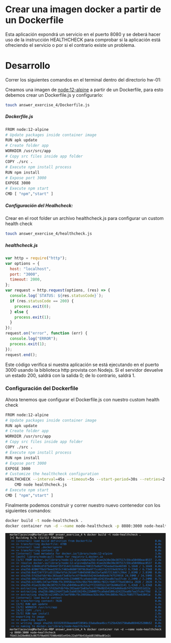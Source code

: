 # Crear una imagen docker a partir de un Dockerfile
Esta aplicación expondrá un servicio en el puerto 8080 y se deberá hacer uso de la instrucción HEALTHCHECK para comprobar si la aplicación está ofreciendo el servicio o por si el contrario existe un problema.

# Desarrollo
Correr los siguientes comandos en el terminal dentro del directorio hw-01:

Creamos una imagen de [node:12-alpine](https://hub.docker.com/_/node) a partir de un Dockerfile, para esto debemos crear un Dockerfile.js y configurarlo:
```sh
touch answer_exercise_4/Dockerfile.js
```
##### Dockerfile.js 
```sh
FROM node:12-alpine
# Update packages inside container image
RUN apk update
# Create folder app
WORKDIR /usr/src/app
# Copy src files inside app folder
COPY ./src .
# Execute npm install process
RUN npm install
# Expose port 3000
EXPOSE 3000
# Execute npm start
CMD [ "npm","start" ]
```

##### Configuración del Healhcheck:
Crear en el root folder un archivo healthcheck.js para configurar un custom health check
```sh
touch answer_exercise_4/healthcheck.js
```
##### healthcheck.js 
```javascript
var http = require("http");
var options = {
  host: "localhost",
  port: "3000",
  timeout: 2000,
};
var request = http.request(options, (res) => {
  console.log(`STATUS: ${res.statusCode}`);
  if (res.statusCode == 200) {
    process.exit(0);
  } else {
    process.exit(1);
  }
});
request.on("error", function (err) {
  console.log("ERROR");
  process.exit(1);
});
request.end();
```
Este código verifica si nuestra aplicación se está ejecutando en el puerto 3000 usando la biblioteca http provista con Nodejs. Si el servidor devuelve un estado 200, saldrá con la salida 0; de lo contrario, saldrá 1.

### Configuración del Dockerfile
Ahora tenemos que configurar el Dockerfile.js con nuestro custom health check
```sh
FROM node:12-alpine
# Update packages inside container image
RUN apk update
# Create folder app
WORKDIR /usr/src/app
# Copy src files inside app folder
COPY ./src .
# Execute npm install process
RUN npm install
# Expose port 3000
EXPOSE 3000
# Customize the healthcheck configuration
HEALTHCHECK --interval=45s --timeout=5s --start-period=30s --retries=2 \  
    CMD node healthcheck.js
# Execute npm start
CMD [ "npm","start" ]
```
Finalmente podemos construir y correr nuestro nuevo contenedor con los siguientes comandos:
```sh
docker build -t node-healthcheck .
docker container run -d --name node-healthcheck -p 8080:3000 node-healthcheck 
```
 ![Alt text](https://github.com/marbellacovino/docker-exercises/blob/master/hw-01/images/healthcheck-1.0.png)